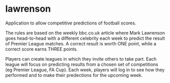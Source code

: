 lawrenson
=========

Application to allow competitive predictions of football scores.

The rules are based on the weekly bbc.co.uk article where Mark Lawrenson goes head-to-head with a different celebrity each week to predict the result of Premier League matches. A correct result is worth ONE point, while a correct score earns THREE points.

Players can create leagues in which they invite others to take part. Each league will focus on predicting results from a chosen set of competitions (eg Premier League, FA Cup). Each week, players will log in to see how they performed and to make their predections for the upcoming week.
